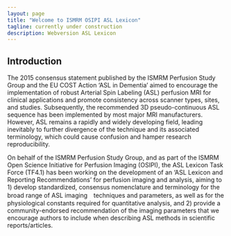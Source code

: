 ```yaml
---
layout: page
title: "Welcome to ISMRM OSIPI ASL Lexicon"
tagline: currently under construction
description: Webversion ASL Lexicon
---
```


## Introduction 

The 2015 consensus statement published by the ISMRM Perfusion Study Group and the EU COST Action ‘ASL in Dementia’ aimed to encourage the implementation of robust Arterial Spin Labeling (ASL) perfusion MRI for clinical applications and promote consistency across scanner types, sites, and studies. Subsequently, the recommended 3D pseudo-continuous ASL sequence has been implemented by most major MRI manufacturers. However, ASL remains a rapidly and widely developing field, leading inevitably to further divergence of the technique and its associated terminology, which could cause confusion and hamper research reproducibility.

On behalf of the ISMRM Perfusion Study Group, and as part of the ISMRM Open Science Initiative for Perfusion Imaging (OSIPI), the ASL Lexicon Task Force (TF4.1) has been working on the development of an ‘ASL Lexicon and Reporting Recommendations’ for perfusion imaging and analysis, aiming to 1) develop standardized, consensus nomenclature and terminology for the broad range of ASL imaging　techniques and parameters, as well as for the physiological constants required for quantitative analysis, and 2) provide a community-endorsed recommendation of the imaging parameters that we encourage authors to include when describing ASL methods in scientific reports/articles.
